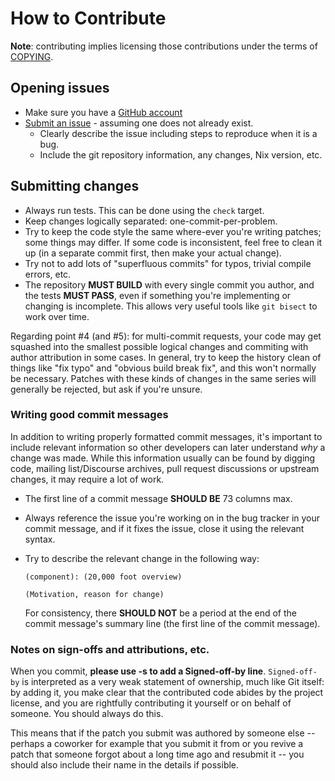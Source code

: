 # How to Contribute

**Note**: contributing implies licensing those contributions under the terms of
[COPYING](../COPYING).

## Opening issues

* Make sure you have a [GitHub account](https://github.com/signup/free)
* [Submit an issue](https://github.com/thoughtpolice/foundationdb-k8s/issues) - assuming one does not already exist.
  * Clearly describe the issue including steps to reproduce when it is a bug.
  * Include the git repository information, any changes, Nix version, etc.

## Submitting changes

* Always run tests. This can be done using the `check` target.
* Keep changes logically separated: one-commit-per-problem.
* Try to keep the code style the same where-ever you're writing patches; some
  things may differ. If some code is inconsistent, feel free to clean it up
  (in a separate commit first, then make your actual change).
* Try not to add lots of "superfluous commits" for typos, trivial compile
  errors, etc.
* The repository **MUST BUILD** with every single commit you author, and the
  tests **MUST PASS**, even if something you're implementing or changing is
  incomplete. This allows very useful tools like `git bisect` to work over time.

Regarding point #4 (and #5): for multi-commit requests, your code may get
squashed into the smallest possible logical changes and commiting with author
attribution in some cases.  In general, try to keep the history clean of things
like "fix typo" and "obvious build break fix", and this won't normally be
necessary.  Patches with these kinds of changes in the same series will
generally be rejected, but ask if you're unsure.

### Writing good commit messages

In addition to writing properly formatted commit messages, it's important to
include relevant information so other developers can later understand *why* a
change was made. While this information usually can be found by digging code,
mailing list/Discourse archives, pull request discussions or upstream changes,
it may require a lot of work.

* The first line of a commit message **SHOULD BE** 73 columns max.
* Always reference the issue you're working on in the bug tracker in your
  commit message, and if it fixes the issue, close it using the relevant
  syntax.
* Try to describe the relevant change in the following way:

  ```
  (component): (20,000 foot overview)

  (Motivation, reason for change)
  ```

  For consistency, there **SHOULD NOT** be a period at the end of the commit
  message's summary line (the first line of the commit message).

### Notes on sign-offs and attributions, etc.

When you commit, **please use -s to add a Signed-off-by line**. `Signed-off-by`
is interpreted as a very weak statement of ownership, much like Git itself: by
adding it, you make clear that the contributed code abides by the project
license, and you are rightfully contributing it yourself or on behalf of
someone. You should always do this.

This means that if the patch you submit was authored by someone else -- perhaps
a coworker for example that you submit it from or you revive a patch that
someone forgot about a long time ago and resubmit it -- you should also include
their name in the details if possible.
